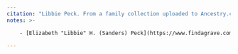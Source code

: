 ```yaml
---
citation: "Libbie Peck. From a family collection uploaded to Ancestry.com by J. Burbank, reproduced here with permission, Identity confirmed by J. Burbank, personal correspondence."
notes: >-

    - [Elizabeth "Libbie" H. (Sanders) Peck](https://www.findagrave.com/memorial/138388479/libbie_h_peck) (05 Nov 1857 to 04 Nov 1929) married [George Riley Peck](https://www.findagrave.com/memorial/20462930/george-riley-peck) (14 May 1851 to 28 Nov 1916) on 28 Feb 1877 in Brookton NY.

---
```

